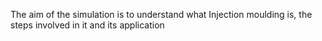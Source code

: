 The aim of the simulation is to understand what Injection moulding is, the steps involved in it and its application
